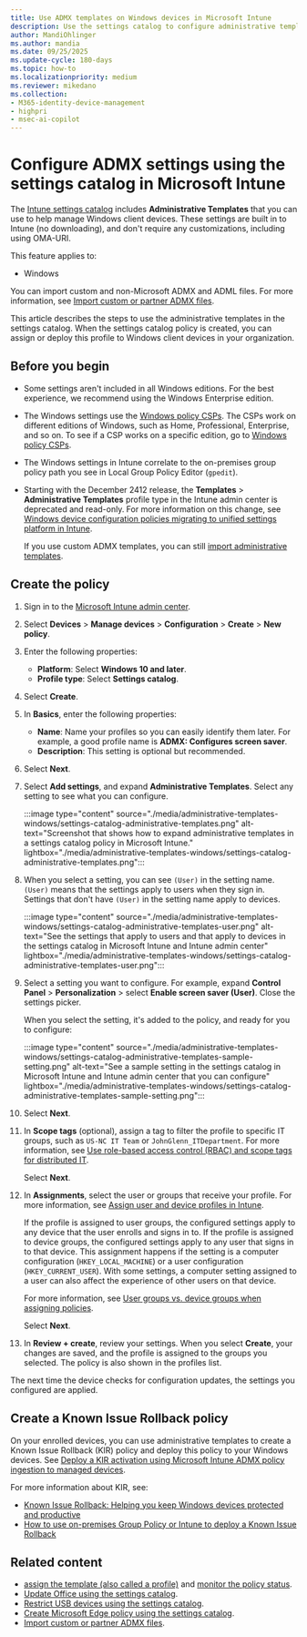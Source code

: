 ```yaml
---
title: Use ADMX templates on Windows devices in Microsoft Intune
description: Use the settings catalog to configure administrative templates (ADMX) in Microsoft Intune on Windows 10/11 client devices. You can configure some Control Panel features, Start menu and task bar notifications, event log service, prevent IIS installation, and more.
author: MandiOhlinger
ms.author: mandia
ms.date: 09/25/2025
ms.update-cycle: 180-days
ms.topic: how-to
ms.localizationpriority: medium
ms.reviewer: mikedano
ms.collection:
- M365-identity-device-management
- highpri
- msec-ai-copilot
---
```


# Configure ADMX settings using the settings catalog in Microsoft Intune

The [Intune settings catalog](settings-catalog.md) includes **Administrative Templates** that you can use to help manage Windows client devices. These settings are built in to Intune (no downloading), and don't require any customizations, including using OMA-URI.

This feature applies to:

- Windows

You can import custom and non-Microsoft ADMX and ADML files. For more information, see [Import custom or partner ADMX files](administrative-templates-import-custom.md).

This article describes the steps to use the administrative templates in the settings catalog. When the settings catalog policy is created, you can assign or deploy this profile to Windows client devices in your organization.

## Before you begin

- Some settings aren't included in all Windows editions. For the best experience, we recommend using the Windows Enterprise edition.

- The Windows settings use the [Windows policy CSPs](/windows/client-management/mdm/policy-configuration-service-provider#policies-supported-by-group-policy-and-admx-backed-policies). The CSPs work on different editions of Windows, such as Home, Professional, Enterprise, and so on. To see if a CSP works on a specific edition, go to [Windows policy CSPs](/windows/client-management/mdm/policy-configuration-service-provider#policies-supported-by-group-policy-and-admx-backed-policies).

- The Windows settings in Intune correlate to the on-premises group policy path you see in Local Group Policy Editor (`gpedit`).

- Starting with the December 2412 release, the **Templates** > **Administrative Templates** profile type in the Intune admin center is deprecated and read-only. For more information on this change, see [Windows device configuration policies migrating to unified settings platform in Intune](https://techcommunity.microsoft.com/t5/intune-customer-success/support-tip-windows-device-configuration-policies-migrating-to/ba-p/4189665).

  If you use custom ADMX templates, you can still [import administrative templates](administrative-templates-import-custom.md).

## Create the policy

1. Sign in to the [Microsoft Intune admin center](https://go.microsoft.com/fwlink/?linkid=2109431).
2. Select **Devices** > **Manage devices** > **Configuration** > **Create** > **New policy**.
3. Enter the following properties:

    - **Platform**: Select **Windows 10 and later**.
    - **Profile type**: Select **Settings catalog**.

4. Select **Create**.
5. In **Basics**, enter the following properties:

    - **Name**: Name your profiles so you can easily identify them later. For example, a good profile name is **ADMX: Configures screen saver**.
    - **Description**: This setting is optional but recommended.

6. Select **Next**.

7. Select **Add settings**, and expand **Administrative Templates**. Select any setting to see what you can configure.

    :::image type="content" source="./media/administrative-templates-windows/settings-catalog-administrative-templates.png" alt-text="Screenshot that shows how to expand administrative templates in a settings catalog policy in Microsoft Intune." lightbox="./media/administrative-templates-windows/settings-catalog-administrative-templates.png":::

8. When you select a setting, you can see `(User)` in the setting name. `(User)` means that the settings apply to users when they sign in. Settings that don't have `(User)` in the setting name apply to devices.

    :::image type="content" source="./media/administrative-templates-windows/settings-catalog-administrative-templates-user.png" alt-text="See the settings that apply to users and that apply to devices in the settings catalog in Microsoft Intune and Intune admin center" lightbox="./media/administrative-templates-windows/settings-catalog-administrative-templates-user.png":::

9. Select a setting you want to configure. For example, expand **Control Panel** > **Personalization** > select **Enable screen saver (User)**. Close the settings picker.

    When you select the setting, it's added to the policy, and ready for you to configure:

    :::image type="content" source="./media/administrative-templates-windows/settings-catalog-administrative-templates-sample-setting.png" alt-text="See a sample setting in the settings catalog in Microsoft Intune and Intune admin center that you can configure" lightbox="./media/administrative-templates-windows/settings-catalog-administrative-templates-sample-setting.png":::

10. Select **Next**.
11. In **Scope tags** (optional), assign a tag to filter the profile to specific IT groups, such as `US-NC IT Team` or `JohnGlenn_ITDepartment`. For more information, see [Use role-based access control (RBAC) and scope tags for distributed IT](../fundamentals/scope-tags.md).

    Select **Next**.

12. In **Assignments**, select the user or groups that receive your profile. For more information, see [Assign user and device profiles in Intune](device-profile-assign.md).

    If the profile is assigned to user groups, the configured settings apply to any device that the user enrolls and signs in to. If the profile is assigned to device groups, the configured settings apply to any user that signs in to that device. This assignment happens if the setting is a computer configuration (`HKEY_LOCAL_MACHINE`) or a user configuration (`HKEY_CURRENT_USER`). With some settings, a computer setting assigned to a user can also affect the experience of other users on that device.

    For more information, see [User groups vs. device groups when assigning policies](device-profile-assign.md#user-groups-vs-device-groups).

    Select **Next**.

13. In **Review + create**, review your settings. When you select **Create**, your changes are saved, and the profile is assigned to the groups you selected. The policy is also shown in the profiles list.

The next time the device checks for configuration updates, the settings you configured are applied.

## Create a Known Issue Rollback policy

On your enrolled devices, you can use administrative templates to create a Known Issue Rollback (KIR) policy and deploy this policy to your Windows devices. See [Deploy a KIR activation using Microsoft Intune ADMX policy ingestion to managed devices](/troubleshoot/windows-client/group-policy/use-group-policy-to-deploy-known-issue-rollback#deploy-a-kir-activation-using-microsoft-intune-admx-policy-ingestion-to-the-managed-devices).

For more information about KIR, see:

- [Known Issue Rollback: Helping you keep Windows devices protected and productive](https://techcommunity.microsoft.com/t5/windows-it-pro-blog/known-issue-rollback-helping-you-keep-windows-devices-protected/ba-p/2176831)
- [How to use on-premises Group Policy or Intune to deploy a Known Issue Rollback](/troubleshoot/windows-client/group-policy/use-group-policy-to-deploy-known-issue-rollback)

## Related content

- [assign the template (also called a profile)](device-profile-assign.md) and [monitor the policy status](device-profile-monitor.md).
- [Update Office using the settings catalog](settings-catalog-update-office.md).
- [Restrict USB devices using the settings catalog](settings-catalog-restrict-usb.md).
- [Create Microsoft Edge policy using the settings catalog](settings-catalog-configure-edge.md).
- [Import custom or partner ADMX files](administrative-templates-import-custom.md).
